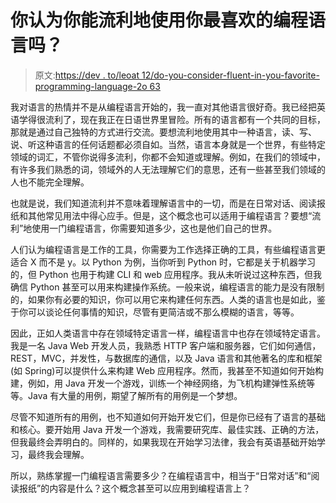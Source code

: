 # 你认为你能流利地使用你最喜欢的编程语言吗？

> 原文:[https://dev . to/leoat 12/do-you-consider-fluent-in-you-favorite-programming-language-2o 63](https://dev.to/leoat12/do-you-consider-yourself-fluent-in-your-favorite-programming-language-2o63)

我对语言的热情并不是从编程语言开始的，我一直对其他语言很好奇。我已经把英语学得很流利了，现在我正在日语世界里冒险。所有的语言都有一个共同的目标，那就是通过自己独特的方式进行交流。要想流利地使用其中一种语言，读、写、说、听这种语言的任何话题都必须自如。当然，语言本身就是一个世界，有些特定领域的词汇，不管你说得多流利，你都不会知道或理解。例如，在我们的领域中，有许多我们熟悉的词，领域外的人无法理解它们的意思，还有一些甚至我们领域的人也不能完全理解。

也就是说，我们知道流利并不意味着理解语言中的一切，而是在日常对话、阅读报纸和其他常见用法中得心应手。但是，这个概念也可以适用于编程语言？要想“流利”地使用一门编程语言，你需要知道多少，这也是他们自己的世界。

人们认为编程语言是工作的工具，你需要为工作选择正确的工具，有些编程语言更适合 X 而不是 y。以 Python 为例，当你听到 Python 时，它都是关于机器学习的，但 Python 也用于构建 CLI 和 web 应用程序。我从未听说过这种东西，但我确信 Python 甚至可以用来构建操作系统。一般来说，编程语言的能力是没有限制的，如果你有必要的知识，你可以用它来构建任何东西。人类的语言也是如此，鉴于你可以谈论任何事情的知识，尽管有更简洁或不那么模糊的语言，等等。

因此，正如人类语言中存在领域特定语言一样，编程语言中也存在领域特定语言。我是一名 Java Web 开发人员，我熟悉 HTTP 客户端和服务器，它们如何通信，REST，MVC，并发性，与数据库的通信，以及 Java 语言和其他著名的库和框架(如 Spring)可以提供什么来构建 Web 应用程序。然而，我甚至不知道如何开始构建，例如，用 Java 开发一个游戏，训练一个神经网络，为飞机构建弹性系统等等。Java 有大量的用例，期望了解所有的用例是一个梦想。

尽管不知道所有的用例，也不知道如何开始开发它们，但是你已经有了语言的基础和核心。要开始用 Java 开发一个游戏，我需要研究库、最佳实践、正确的方法，但我最终会弄明白的。同样的，如果我现在开始学习法律，我会有英语基础开始学习，最终我会理解。

所以，熟练掌握一门编程语言需要多少？在编程语言中，相当于“日常对话”和“阅读报纸”的内容是什么？这个概念甚至可以应用到编程语言上？